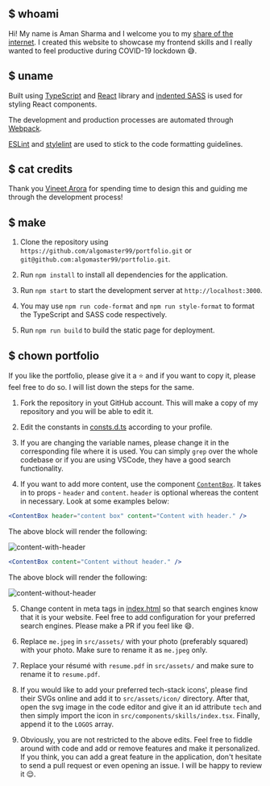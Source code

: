 ## $ whoami

Hi! My name is Aman Sharma and I welcome you to my
[share of the internet](https://algomaster99.github.io/). I created this
website to showcase my frontend skills and I really wanted to feel productive
during COVID-19 lockdown :sweat_smile:.

## $ uname

Built using [TypeScript](https://www.typescriptlang.org/) and
[React](https://reactjs.org/) library and
[indented SASS](https://sass-lang.com/documentation/syntax#the-indented-syntax)
is used for styling React components.

The development and production processes are automated through
[Webpack](https://webpack.js.org/).

[ESLint](https://eslint.org/) and [stylelint](https://stylelint.io/) are used to
stick to the code formatting guidelines.

## $ cat credits

Thank you
[Vineet Arora](https://dribbble.com/vineetarora 'Designer at ClearTrip') for
spending time to design this and guiding me through the development process!

## $ make

1. Clone the repository using `https://github.com/algomaster99/portfolio.git`
   or `git@github.com:algomaster99/portfolio.git`.

2. Run `npm install` to install all dependencies for the application.

3. Run `npm start` to start the development server at `http://localhost:3000`.

4. You may use `npm run code-format` and `npm run style-format` to format the
   TypeScript and SASS code respectively.

5. Run `npm run build` to build the static page for deployment.

## $ chown <your name> portfolio

If you like the portfolio, please give it a :star: and if you want to copy it,
please feel free to do so. I will list down the steps for the same.

1. Fork the repository in yout GitHub account. This will make a copy of my
   repository and you will be able to edit it.

2. Edit the constants in [consts.d.ts](src/consts.d.ts) according to your
   profile.

3. If you are changing the variable names, please change it in the
   corresponding file where it is used. You can simply `grep` over the whole
   codebase or if you are using VSCode, they have a good search functionality.

4. If you want to add more content, use the component
   [`ContentBox`](src/components/content-box/index.tsx). It takes in to props -
   `header` and `content`. `header` is optional whereas the content in necessary.
   Look at some examples below:

```jsx
<ContentBox header="content box" content="Content with header." />
```

The above block will render the following:

![content-with-header](src/assets/readme/content-with-header.png)

```jsx
<ContentBox content="Content without header." />
```

The above block will render the following:

![content-without-header](src/assets/readme/content-without-header.png)

5. Change content in meta tags in [index.html](index.html) so that search
   engines know that it is your website. Feel free to add configuration for your
   preferred search engines. Please make a PR if you feel like :smile:.

6. Replace `me.jpeg` in `src/assets/` with your photo (preferably squared) with
   your photo. Make sure to rename it as `me.jpeg` only.

7. Replace your résumé with `resume.pdf` in `src/assets/` and make sure to
   rename it to `resume.pdf`.

8. If you would like to add your preferred tech-stack icons', please find their
   SVGs online and add it to `src/assets/icon/` directory. After that, open the
   svg image in the code editor and give it an id attribute `tech` and then simply
   import the icon in `src/components/skills/index.tsx`. Finally, append it to the
   `LOGOS` array.

9. Obviously, you are not restricted to the above edits. Feel free to fiddle
   around with code and add or remove features and make it personalized. If you
   think, you can add a great feature in the application, don't hesitate to send a
   pull request or even opening an issue. I will be happy to review it :relieved:.
